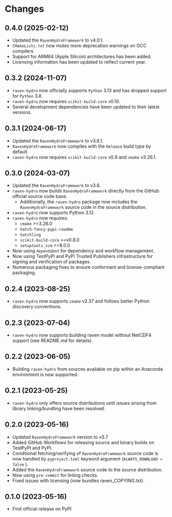 # Changes

## 0.4.0 (2025-02-12)

* Updated the `RavenHydroFramework` to v4.0.1.
* ``CMakeLists.txt`` now mutes more deprecation warnings on GCC compilers.
* Support for ARM64 (Apple Silicon) architectures has been added.
* Licensing information has been updated to reflect current year.

## 0.3.2 (2024-11-07)

* `raven-hydro` now officially supports `Python` 3.13 and has dropped support for `Python` 3.8.
* `raven-hydro` now requires `scikit-build-core` v0.10.
* Several development dependencies have been updated to their latest versions.

## 0.3.1 (2024-06-17)

* Updated the `RavenHydroFramework` to v3.8.1.
* `RavenHydroFramework` now compiles with the ``Release`` build type by default.
* `raven-hydro` now requires `scikit-build-core` v0.9 and `cmake` v3.26.1.

## 0.3.0 (2024-03-07)

* Updated the `RavenHydroFramework` to v3.8.
* `raven-hydro` now builds `RavenHydroFramework` directly from the GitHub official source code base.
    * Additionally, the `raven-hydro` package now includes the `RavenHydroFramework` source code in the source distribution.
* `raven-hydro` now supports Python 3.12.
* `raven-hydro` now requires:
    * `cmake` >=3.26.0
    * `hatch-fancy-pypi-readme`
    * `hatchling`
    * `scikit-build-core` >=v0.8.0
    * `setuptools_scm` >=8.0.0
* Now using `dependabot` for dependency and workflow management.
* Now using TestPyPI and PyPI Trusted Publishers infrastructure for signing and verification of packages.
* Numerous packaging fixes to ensure conformant and license-compliant packaging.

## 0.2.4 (2023-08-25)

* `raven-hydro` now supports `cmake` v2.37 and follows better Python discovery conventions.

## 0.2.3 (2023-07-04)

* `raven-hydro` now supports building raven model without NetCDF4 support (see README.md for details).

## 0.2.2 (2023-06-05)

* Building `raven-hydro` from sources available on pip within an Anaconda environment is now supported.

## 0.2.1 (2023-05-25)

* `raven-hydro` only offers source distributions until issues arising from library linking/bundling have been resolved.

## 0.2.0 (2023-05-16)

* Updated `RavenHydroFramework` version to v3.7
* Added GitHub Workflows for releasing source and binary builds on TestPyPI and PyPI.
* Conditional fetching/verifying of `RavenHydroFramework` source code is now handled by `pyproject.toml` keyword argument (`ALWAYS_DOWNLOAD = false` ).
* Added the `RavenHydroFramework` source code to the source distribution.
* Now using `pre-commit` for linting checks.
* Fixed issues with licensing (now bundles raven_COPYING.txt).

## 0.1.0 (2023-05-16)

* First official release on PyPI
